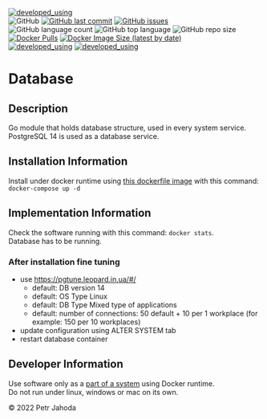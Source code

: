[![developed_using](https://img.shields.io/badge/developed%20using-Jetbrains%20Goland-lightgrey)](https://www.jetbrains.com/go/)
<br/>
![GitHub](https://img.shields.io/github/license/petrjahoda/database)
[![GitHub last commit](https://img.shields.io/github/last-commit/petrjahoda/database)](https://github.com/petrjahoda/database/commits/master)
[![GitHub issues](https://img.shields.io/github/issues/petrjahoda/database)](https://github.com/petrjahoda/database/issues)
<br/>
![GitHub language count](https://img.shields.io/github/languages/count/petrjahoda/database)
![GitHub top language](https://img.shields.io/github/languages/top/petrjahoda/database)
![GitHub repo size](https://img.shields.io/github/repo-size/petrjahoda/database)
<br/>
[![Docker Pulls](https://img.shields.io/docker/pulls/petrjahoda/database)](https://hub.docker.com/r/petrjahoda/database)
[![Docker Image Size (latest by date)](https://img.shields.io/docker/image-size/petrjahoda/database?sort=date)](https://hub.docker.com/r/petrjahoda/database/tags)
<br/>
[![developed_using](https://img.shields.io/badge/database-PostgreSQL-red)](https://www.postgresql.org) [![developed_using](https://img.shields.io/badge/runtime-Docker-red)](https://www.docker.com)

# Database

## Description
Go module that holds database structure, used in every system service.
PostgreSQL 14 is used as a database service.

## Installation Information
Install under docker runtime using [this dockerfile image](https://github.com/petrjahoda/system/tree/master/latest) with this command: ```docker-compose up -d```

## Implementation Information
Check the software running with this command: ```docker stats```. <br/>
Database has to be running.

### After installation fine tuning
- use https://pgtune.leopard.in.ua/#/
    - default: DB version 14
    - default: OS Type Linux
    - default: DB Type Mixed type of applications
    - default: number of connections: 50 default + 10 per 1 workplace (for example: 150 per 10 workplaces)
- update configuration using ALTER SYSTEM tab
- restart database container        
        
## Developer Information
Use software only as a [part of a system](https://github.com/petrjahoda/system) using Docker runtime.<br/>
Do not run under linux, windows or mac on its own.


© 2022 Petr Jahoda
